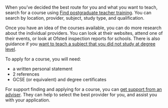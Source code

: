 When you’ve decided the best route for you and what you want to teach, search for a course using [Find postgraduate teacher training](https://www.find-postgraduate-teacher-training.service.gov.uk/). You can search by location, provider, subject, study type, and qualification.

Once you have an idea of the courses available, you can do more research about the individual providers. You can look at their websites, attend one of their events, or look at Ofsted inspection reports for schools. There is also guidance if you [want to teach a subject that you did not study at degree level](/guidance/become-a-teacher-in-england#subject-knowledge-enhancement-courses).

To apply for a course, you will need:

* a written personal statement
* 2 references
* GCSE (or equivalent) and degree certificates

For support finding and applying for a course, you can [get support from an adviser](/tta-service). They can help to select the best provider for you, and assist you with your application.
